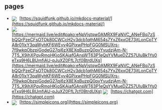 ## pages

- <img src="http://www.google.com/s2/favicons?domain=https://squidfunk.github.io/mkdocs-material/" style="vertical-align:middle;margin-right:5px;"> [https://squidfunk.github.io/mkdocs-material/](https://squidfunk.github.io/mkdocs-material/)
- <img src="http://www.google.com/s2/favicons?domain=https://mermaid.live/edit#pako:eNpVjstqw0AMRX9FaNVC_ANeFBq7zSbQQrPzeCFsOTOk80CWCcH2v3dcb1qthM654s7YxZ6xxOE73jtLonCpTYA8r01lxY3qaWyhKF6WEyv4GPixwPHpFGG0MSUXrs-7f9wkqObzpjGodeG27qj6zX8EXqBuzpQ0pvYvudzjAm-N-7T5_X9ihXPqvRmoHKjoSKAiafGAnsWT63P1eQsYVMueDZZ57UluBk1Ys0eTxq9H6LBUmfiAU-pJuXZ0FfL7cf0BtrdUXg" style="vertical-align:middle;margin-right:5px;"> [https://mermaid.live/edit#pako:eNpVjstqw0AMRX9FaNVC_ANeFBq7zSbQQrPzeCFsOTOk80CWCcH2v3dcb1qthM654s7YxZ6xxOE73jtLonCpTYA8r01lxY3qaWyhKF6WEyv4GPixwPHpFGG0MSUXrs-7f9wkqObzpjGodeG27qj6zX8EXqBuzpQ0pvYvudzjAm-N-7T5_X9ihXPqvRmoHKjoSKAiafGAnsWT63P1eQsYVMueDZZ57UluBk1Ys0eTxq9H6LBUmfiAU-pJuXZ0FfL7cf0BtrdUXg](https://mermaid.live/edit#pako:eNpVjstqw0AMRX9FaNVC_ANeFBq7zSbQQrPzeCFsOTOk80CWCcH2v3dcb1qthM654s7YxZ6xxOE73jtLonCpTYA8r01lxY3qaWyhKF6WEyv4GPixwPHpFGG0MSUXrs-7f9wkqObzpjGodeG27qj6zX8EXqBuzpQ0pvYvudzjAm-N-7T5_X9ihXPqvRmoHKjoSKAiafGAnsWT63P1eQsYVMueDZZ57UluBk1Ys0eTxq9H6LBUmfiAU-pJuXZ0FfL7cf0BtrdUXg)
<img src="http://www.google.com/s2/favicons?domain=https://chatgpt.com" style="vertical-align:middle;margin-right:5px;"> [https://chatgpt.com](https://chatgpt.com)
- <img src="http://www.google.com/s2/favicons?domain=https://simpleicons.org" style="vertical-align:middle;margin-right:5px;"> [https://simpleicons.org](https://simpleicons.org)